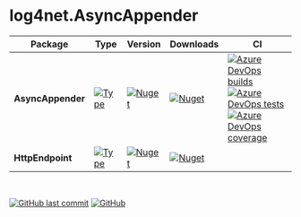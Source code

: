 # log4net.AsyncAppender

| Package           | Type                                                                                                                                                                                                      | Version                                                                                                                                                            | Downloads                                                                                                                                                        | CI |
|-------------------|-----------------------------------------------------------------------------------------------------------------------------------------------------------------------------------------------------------|--------------------------------------------------------------------------------------------------------------------------------------------------------------------|------------------------------------------------------------------------------------------------------------------------------------------------------------------|----|
| **AsyncAppender** | [![Type](https://img.shields.io/badge/type-abstract-ff945a.svg?cacheSeconds=1296000)](https://github.com/tommasobertoni/log4net.AsyncAppender/blob/master/src/log4net.AsyncAppender/AsyncAppender.cs)                          | [![Nuget](https://img.shields.io/nuget/vpre/log4net.AsyncAppender.svg?logo=nuget)](https://www.nuget.org/packages/log4net.AsyncAppender)                           | [![Nuget](https://img.shields.io/nuget/dt/log4net.AsyncAppender.svg?logo=nuget)](https://www.nuget.org/packages/log4net.AsyncAppender)                           | [![Azure DevOps builds](https://img.shields.io/azure-devops/build/tommasobertoni/24e536bb-a4bf-4279-b76b-b03e1ab4c560/2.svg?logo=azure%20devops&cacheSeconds=3600)](https://dev.azure.com/tommasobertoni/log4net.AsyncAppender%20CI/_build/latest?definitionId=2&branchName=master)<br/>[![Azure DevOps tests](https://img.shields.io/azure-devops/tests/tommasobertoni/log4net.AsyncAppender%20CI/2.svg?compact_message&cacheSeconds=3600)](https://dev.azure.com/tommasobertoni/log4net.AsyncAppender%20CI/_build/latest?definitionId=2&branchName=master)<br/>[![Azure DevOps coverage](https://img.shields.io/azure-devops/coverage/tommasobertoni/log4net.AsyncAppender%20CI/2.svg?cacheSeconds=3600)](https://dev.azure.com/tommasobertoni/log4net.AsyncAppender%20CI/_build/latest?definitionId=2&branchName=master) |
| **HttpEndpoint**  | [![Type](https://img.shields.io/badge/type-abstract-ff945a.svg?cacheSeconds=1296000)](https://github.com/tommasobertoni/log4net.AsyncAppender/blob/master/src/log4net.AsyncAppender.HttpEndpoint/HttpEndpointAsyncAppender.cs) | [![Nuget](https://img.shields.io/nuget/vpre/log4net.AsyncAppender.HttpEndpoint.svg?logo=nuget)](https://www.nuget.org/packages/log4net.AsyncAppender.HttpEndpoint) | [![Nuget](https://img.shields.io/nuget/dt/log4net.AsyncAppender.HttpEndpoint.svg?logo=nuget)](https://www.nuget.org/packages/log4net.AsyncAppender.HttpEndpoint) | |

<br />

[![GitHub last commit](https://img.shields.io/github/last-commit/tommasobertoni/log4net.AsyncAppender.svg)](https://github.com/tommasobertoni/log4net.AsyncAppender/commits/master?cacheSeconds=43200)
[![GitHub](https://img.shields.io/github/license/tommasobertoni/log4net.AsyncAppender.svg?cacheSeconds=1296000)](https://github.com/tommasobertoni/log4net.AsyncAppender/blob/master/LICENSE)
<br />
